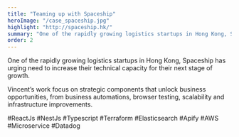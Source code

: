 ```yaml
---
title: "Teaming up with Spaceship"
heroImage: "/case_spaceship.jpg"
highlight: "http://spaceship.hk/"
summary: "One of the rapidly growing logistics startups in Hong Kong, Spaceship has urging need to increase their technical capacity for their next stage of growth."
order: 2
---
```


One of the rapidly growing logistics startups in Hong Kong, Spaceship has urging need to increase their technical capacity for their next stage of growth.

Vincent’s work focus on strategic components that unlock business opportunities, from business automations, browser testing, scalability and infrastructure improvements.

#ReactJs #NestJs #Typescript #Terraform #Elasticsearch #Apify #AWS #Microservice #Datadog
